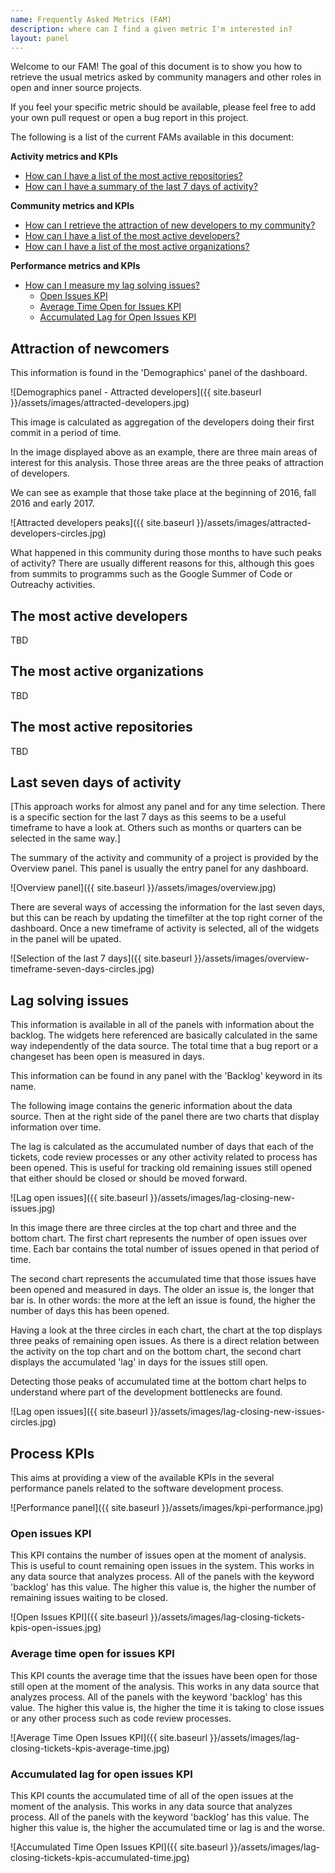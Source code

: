 ```yaml
---
name: Frequently Asked Metrics (FAM)
description: where can I find a given metric I'm interested in?
layout: panel
---
```


Welcome to our FAM! The goal of this document is to show you
how to retrieve the usual metrics asked by community managers
and other roles in open and inner source projects.

If you feel your specific metric should be available, please
feel free to add your own pull request or open a bug report
in this project.

The following is a list of the current FAMs available in this
document:


**Activity metrics and KPIs**
* [How can I have a list of the most active repositories?](#the-most-active-repositories)
* [How can I have a summary of the last 7 days of activity?](#last-seven-days-of-activity)

**Community metrics and KPIs**
* [How can I retrieve the attraction of new developers to my community?](#attraction-of-newcomers)
* [How can I have a list of the most active developers?](#the-most-active-developers)
* [How can I have a list of the most active organizations?](#the-most-active-organizations)

**Performance metrics and KPIs**
* [How can I measure my lag solving issues?](#lag-solving-issues)
  * [Open Issues KPI](#open-issues-kpi)
  * [Average Time Open for Issues KPI](#average-time-open-for-issues-kpi)
  * [Accumulated Lag for Open Issues KPI](#accumulated-lag-for-open-issues-kpi)







## Attraction of newcomers

This information is found in the 'Demographics' panel of the dashboard.

![Demographics panel - Attracted developers]({{ site.baseurl }}/assets/images/attracted-developers.jpg)

This image is calculated as aggregation of the developers doing their
first commit in a period of time.

In the image displayed above as an example, there are three main
areas of interest for this analysis. Those three areas are the
three peaks of attraction of developers.

We can see as example that those take place at the beginning of
2016, fall 2016 and early 2017.

![Attracted developers peaks]({{ site.baseurl }}/assets/images/attracted-developers-circles.jpg)

What happened in this community during those months to have such
peaks of activity? There are usually different reasons for this,
although this goes from summits to programms such as the Google
Summer of Code or Outreachy activities.


## The most active developers

TBD

## The most active organizations

TBD

## The most active repositories

TBD

## Last seven days of activity

[This approach works for almost any panel and for any time selection.
There is a specific section for the last 7 days as this seems to be
a useful timeframe to have a look at. Others such as months or quarters
can be selected in the same way.]

The summary of the activity and community of a project is provided by the Overview panel.
This panel is usually the entry panel for any dashboard.

![Overview panel]({{ site.baseurl }}/assets/images/overview.jpg)



There are several ways of accessing the information for the last seven days, but this can
be reach by updating the timefilter at the top right corner of the dashboard. Once a new
timeframe of activity is selected, all of the widgets in the panel will be upated.

![Selection of the last 7 days]({{ site.baseurl }}/assets/images/overview-timeframe-seven-days-circles.jpg)


## Lag solving issues

This information is available in all of the panels with information
about the backlog. The widgets here referenced are basically calculated
in the same way independently of the data source. The total time that
a bug report or a changeset has been open is measured in days.

This information can be found in any panel with the 'Backlog' keyword
in its name.

The following image contains the generic information about the data
source. Then at the right side of the panel there are two charts
that display information over time.

The lag is calculated as the accumulated number of days that
each of the tickets, code review processes or any other activity
related to process has been opened. This is useful for tracking
old remaining issues still opened that either should be closed
or should be moved forward.

![Lag open issues]({{ site.baseurl }}/assets/images/lag-closing-new-issues.jpg)


In this image there are three circles at the top chart and three
and the bottom chart. The first chart represents the number of
open issues over time. Each bar contains the total number of issues
opened in that period of time.

The second chart represents the accumulated time that those issues
have been opened and measured in days. The older an issue is, the
longer that bar is. In other words: the more at the left an issue
is found, the higher the number of days this has been opened.

Having a look at the three circles in each chart, the chart at the
top displays three peaks of remaining open issues. As there is a direct
relation between the activity on the top chart and on the bottom chart,
the second chart displays the accumulated 'lag' in days for
the issues still open.

Detecting those peaks of accumulated time at the bottom chart helps
to understand where part of the development bottlenecks are found.

![Lag open issues]({{ site.baseurl }}/assets/images/lag-closing-new-issues-circles.jpg)

## Process KPIs

This aims at providing a view of the available KPIs in the
several performance panels related to the software development
process.


![Performance panel]({{ site.baseurl }}/assets/images/kpi-performance.jpg)

### Open issues KPI

This KPI contains the number of issues open at the moment of analysis.
This is useful to count remaining open issues in the system. This works
in any data source that analyzes process. All of the panels with the
keyword 'backlog' has this value. The higher this value is, the higher
the number of remaining issues waiting to be closed.

![Open Issues KPI]({{ site.baseurl }}/assets/images/lag-closing-tickets-kpis-open-issues.jpg)


### Average time open for issues KPI


This KPI counts the average time that the issues have been open for those
still open at the moment of the analysis. This works
in any data source that analyzes process. All of the panels with the
keyword 'backlog' has this value. The higher this value is, the higher
the time it is taking to close issues or any other process such as
code review processes.

![Average Time Open Issues KPI]({{ site.baseurl }}/assets/images/lag-closing-tickets-kpis-average-time.jpg)


### Accumulated lag for open issues KPI

This KPI counts the accumulated time of all of the open issues
at the moment of the analysis. This works
in any data source that analyzes process. All of the panels with the
keyword 'backlog' has this value. The higher this value is, the higher
the accumulated time or lag is and the worse.


![Accumulated Time Open Issues KPI]({{ site.baseurl }}/assets/images/lag-closing-tickets-kpis-accumulated-time.jpg)
